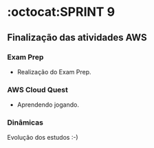 # :octocat:SPRINT 9
## Finalização das atividades AWS
### Exam Prep
- Realização do Exam Prep.
### AWS Cloud Quest
- Aprendendo jogando.
### Dinâmicas
Evolução dos estudos :-)
